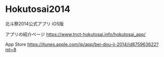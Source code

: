 Hokutosai2014
=============

北斗祭2014公式アプリ iOS版

アプリの紹介ページ
https://www.tnct-hokutosai.info/hokutosai_app/

App Store
https://itunes.apple.com/jp/app/bei-dou-ji-2014/id875963622?mt=8